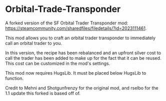 # Orbital-Trade-Transponder
A forked version of the SF Orbital Trader Transponder mod: https://steamcommunity.com/sharedfiles/filedetails/?id=2023111461.

This mod allows you to craft an orbital trader transponder to immediately call an orbital trader to you.
    
In this version, the recipe has been rebalanced and an upfront silver cost to call the trader has been added to
make up for the fact that it can be reused. This cost can be customized in the mod's settings.

This mod now requires HugsLib. It must be placed below HugsLib to function.

Credit to Mehni and Shotgunfrenzy for the original mod, and rselbo for the 1.1 update this forked is based off of.